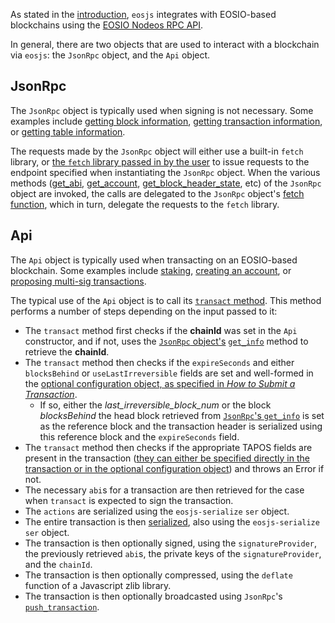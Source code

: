 As stated in the [introduction](index.md), `eosjs` integrates with EOSIO-based blockchains using the [EOSIO Nodeos RPC API](https://developers.eos.io/eosio-nodeos/reference).

In general, there are two objects that are used to interact with a blockchain via `eosjs`: the `JsonRpc` object, and the `Api` object.

## JsonRpc
The `JsonRpc` object is typically used when signing is not necessary.  Some examples include [getting block information](how-to-guides/00_how-to-get-block-information.md), [getting transaction information](how-to-guides/02_how-to-get-transaction-information.md), or [getting table information](how-to-guides/09_how-to-get-table-information.md).  

The requests made by the `JsonRpc` object will either use a built-in `fetch` library, or [the `fetch` library passed in by the user](basic-usage/01_commonjs.md) to issue requests to the endpoint specified when instantiating the `JsonRpc` object.  When the various methods ([get_abi](https://github.com/EOSIO/eosjs/blob/master/src/eosjs-jsonrpc.ts#L66), [get_account](https://github.com/EOSIO/eosjs/blob/master/src/eosjs-jsonrpc.ts#L71), [get_block_header_state](https://github.com/EOSIO/eosjs/blob/master/src/eosjs-jsonrpc.ts#L76), etc) of the `JsonRpc` object are invoked, the calls are delegated to the `JsonRpc` object's [fetch function](https://github.com/EOSIO/eosjs/blob/master/src/eosjs-jsonrpc.ts#L42-L63), which in turn, delegate the requests to the `fetch` library.

## Api
The `Api` object is typically used when transacting on an EOSIO-based blockchain.  Some examples include [staking](how-to-guides/03_how-to-stake.md), [creating an account](how-to-guides/05_how-to-create-an-account.md), or [proposing multi-sig transactions](how-to-guides/13_how-to-propose-a-multisig-transaction.md).

The typical use of the `Api` object is to call its [`transact` method](https://github.com/EOSIO/eosjs/blob/master/src/eosjs-api.ts#L214-L254).  This method performs a number of steps depending on the input passed to it:

* The `transact` method first checks if the **chainId** was set in the `Api` constructor, and if not, uses the [`JsonRpc` object's](#jsonrpc) [`get_info`](https://github.com/EOSIO/eosjs/blob/master/src/eosjs-jsonrpc.ts#L101) method to retrieve the **chainId**.  
* The `transact` method then checks if the `expireSeconds` and either `blocksBehind` or `useLastIrreversible` fields are set and well-formed in the [optional configuration object, as specified in *How to Submit a Transaction*](how-to-guides/01_how-to-submit-a-transaction.md#).  
    * If so, either the *last_irreversible_block_num* or the block *blocksBehind* the head block retrieved from [`JsonRpc`'s `get_info`](https://github.com/EOSIO/eosjs/blob/master/src/eosjs-jsonrpc.ts#L101) is set as the reference block and the transaction header is serialized using this reference block and the `expireSeconds` field.
* The `transact` method then checks if the appropriate TAPOS fields are present in the transaction ([they can either be specified directly in the transaction or in the optional configuration object](how-to-guides/01_how-to-submit-a-transaction.md#)) and throws an Error if not.
* The necessary `abi`s for a transaction are then retrieved for the case when `transact` is expected to sign the transaction.
* The `actions` are serialized using the `eosjs-serialize` `ser` object.
* The entire transaction is then [serialized](https://github.com/EOSIO/eosjs/blob/master/src/eosjs-api.ts#L154-L166), also using the `eosjs-serialize` `ser` object.
* The transaction is then optionally signed, using the `signatureProvider`, the previously retrieved `abi`s, the private keys of the `signatureProvider`, and the `chainId`.
* The transaction is then optionally compressed, using the `deflate` function of a Javascript zlib library.
* The transaction is then optionally broadcasted using `JsonRpc`'s [`push_transaction`](https://github.com/EOSIO/eosjs/blob/master/src/eosjs-jsonrpc.ts#L187).